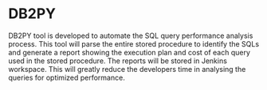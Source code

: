 # DB2PY

DB2PY tool is developed to automate the SQL query performance analysis process. 
This tool will parse the entire stored procedure to identify the SQLs and generate a report showing   the execution plan 
and cost of each query used in the stored procedure. The reports will be stored in   Jenkins workspace.
This will greatly reduce the developers time in analysing the queries for optimized performance. 
